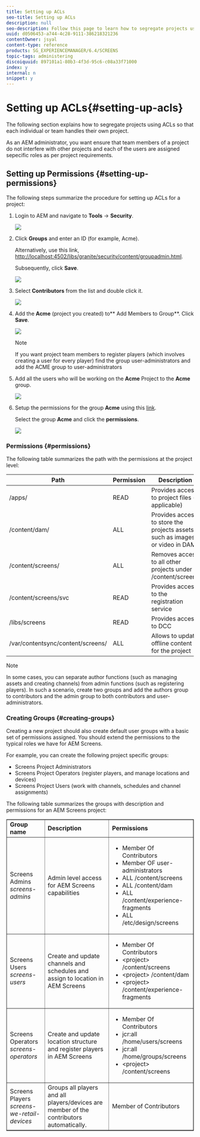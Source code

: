 ```yaml
---
title: Setting up ACLs
seo-title: Setting up ACLs
description: null
seo-description: Follow this page to learn how to segregate projects using ACLs so that each individual or team handles their own project.
uuid: d0506453-a744-4c28-9111-386218321236
contentOwner: jsyal
content-type: reference
products: SG_EXPERIENCEMANAGER/6.4/SCREENS
topic-tags: administering
discoiquuid: 897101a1-80b3-4f3d-95c6-c08a33f71000
index: y
internal: n
snippet: y
---
```


# Setting up ACLs{#setting-up-acls}

The following section explains how to segregate projects using ACLs so that each individual or team handles their own project.

As an AEM administrator, you want ensure that team members of a project do not interfere with other projects and each of the users are assigned sepecific roles as per project requirements.

## Setting up Permissions {#setting-up-permissions}

The following steps summarize the procedure for setting up ACLs for a project:

1. Login to AEM and navigate to **Tools** → **Security**.

   ![](assets/screen_shot_2018-02-16at10156pm.png)

1. Click **Groups** and enter an ID (for example, Acme).

   Alternatively, use this link, [http://localhost:4502/libs/granite/security/content/groupadmin.html](http://localhost:4502/libs/granite/security/content/groupadmin.html).

   Subsequently, click **Save**.

   ![](assets/screen_shot_2018-02-16at12648pm.png)

1. Select **Contributors** from the list and double click it.

   ![](assets/screen_shot_2018-02-18at33938pm.png)

1. Add the **Acme** (project you created) to** Add Members to Group**. Click **Save**.

   ![](assets/screen_shot_2018-02-18at35630pm.png)

   >[!NOTE]
   >
   >If you want project team members to register players (which involves creating a user for every player) find the group user-administrators and add the ACME group to user-administrators

1. Add all the users who will be working on the **Acme** Project to the **Acme** group.

   ![](assets/screen_shot_2018-02-18at41320pm.png)

1. Setup the permissions for the group **Acme** using this [link](http://localhost:4502/useradmin).

   Select the group **Acme** and click the **permissions**.

   ![](assets/screen_shot_2018-02-18at41534pm.png)

### Permissions {#permissions}

The following table summarizes the path with the permissions at the project level:

| **Path** |**Permission** |**Description** |
|---|---|---|
| /apps/<project> |READ |Provides access to project files (if applicable) |
| /content/dam/<project> |ALL |Provides access to store the projects assets such as images or video in DAM |
| /content/screens/<project> |ALL |Removes access to all other projects under /content/screens |
| /content/screens/svc |READ |Provides access to the registration service |
| /libs/screens |READ |Provides access to DCC |
| /var/contentsync/content/screens/ |ALL |Allows to update offline content for the project |

>[!NOTE]
>
>In some cases, you can separate author functions (such as managing assets and creating channels) from admin functions (such as registering players). In such a scenario, create two groups and add the authors group to contributors and the admin group to both contributors and user-administrators.

### Creating Groups {#creating-groups}

Creating a new project should also create default user groups with a basic set of permissions assigned. You should extend the permissions to the typical roles we have for AEM Screens.

For example, you can create the following project specific groups:

* Screens Project Administrators 
* Screens Project Operators (register players, and manage locations and devices)
* Screens Project Users (work with channels, schedules and channel assignments)

The following table summarizes the groups with description and permissions for an AEM Screens project:

<table border="1" cellpadding="1" cellspacing="0" width="100%"> 
 <tbody>
  <tr>
   <td><strong>Group name</strong></td> 
   <td><strong>Description</strong></td> 
   <td><strong>Permissions</strong></td> 
  </tr>
  <tr>
   <td>Screens Admins<br /> <em>screens-admins</em></td> 
   <td>Admin level access for AEM Screens capabilities</td> 
   <td>
    <ul> 
     <li>Member Of Contributors</li> 
     <li>Member OF user-administrators</li> 
     <li>ALL /content/screens</li> 
     <li>ALL /content/dam</li> 
     <li>ALL /content/experience-fragments</li> 
     <li>ALL /etc/design/screens</li> 
    </ul> </td> 
  </tr>
  <tr>
   <td>Screens Users<br /> <em>screens-users</em></td> 
   <td>Create and update channels and schedules and assign to location in AEM Screens</td> 
   <td>
    <ul> 
     <li>Member Of Contributors</li> 
     <li>&lt;project&gt; /content/screens</li> 
     <li>&lt;project&gt; /content/dam</li> 
     <li>&lt;project&gt; /content/experience-fragments</li> 
    </ul> </td> 
  </tr>
  <tr>
   <td>Screens Operators<br /> <em>screens-operators</em></td> 
   <td>Create and update location structure and register players in AEM Screens</td> 
   <td>
    <ul> 
     <li>Member Of Contributors</li> 
     <li>jcr:all /home/users/screens</li> 
     <li>jcr:all /home/groups/screens</li> 
     <li>&lt;project&gt; /content/screens</li> 
    </ul> </td> 
  </tr>
  <tr>
   <td>Screens Players<br /> <em>screens-we-retail-devices</em></td> 
   <td>Groups all players and all players/devices are member of the contributors automatically.</td> 
   <td><p> Member of Contributors</p> </td> 
  </tr>
 </tbody>
</table>

